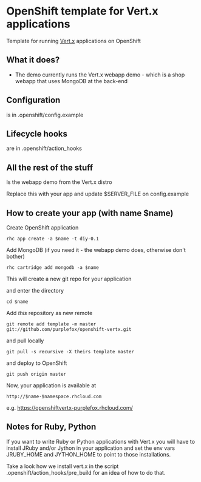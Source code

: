 # OpenShift template for Vert.x applications

Template for running [Vert.x](https://github.com/purplefox/vert.x) applications on OpenShift

## What it does?

* The demo currently runs the Vert.x webapp demo - which is a shop webapp that uses MongoDB at the back-end

## Configuration

is in .openshift/config.example

## Lifecycle hooks

are in .openshift/action_hooks

## All the rest of the stuff

Is the webapp demo from the Vert.x distro

Replace this with your app and update $SERVER_FILE on config.example

## How to create your app (with name $name)

Create OpenShift application

	rhc app create -a $name -t diy-0.1

Add MongoDB (if you need it - the webapp demo does, otherwise don't bother)

	rhc cartridge add mongodb -a $name

This will create a new git repo for your application

and enter the directory

	cd $name

Add _this_ repository as new remote

	git remote add template -m master git://github.com/purplefox/openshift-vertx.git

and pull locally

	git pull -s recursive -X theirs template master

and deploy to OpenShift

	git push origin master

Now, your application is available at

	http://$name-$namespace.rhcloud.com

e.g. https://openshiftvertx-purplefox.rhcloud.com/

## Notes for Ruby, Python

If you want to write Ruby or Python applications with Vert.x you will have to install
JRuby and/or Jython in your application and set the env vars JRUBY_HOME and JYTHON_HOME to point
to those installations.

Take a look how we install vert.x in the script .openshift/action_hooks/pre_build for an idea of how to do that.


